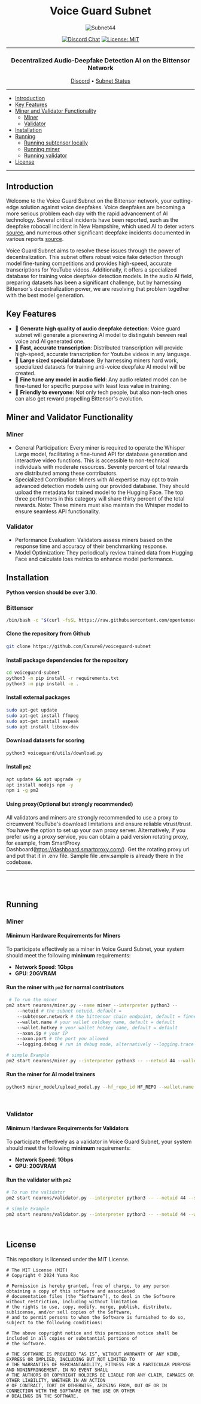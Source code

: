 <div align="center">

# **Voice Guard Subnet** <!-- omit in toc -->
![Subnet44](docs/voiceguard-white.png)



[![Discord Chat](https://img.shields.io/discord/308323056592486420.svg)](https://discord.com/channels/799672011265015819/1161765231953989712)
[![License: MIT](https://img.shields.io/badge/License-MIT-yellow.svg)](https://opensource.org/licenses/MIT) 

---

### Decentralized Audio-Deepfake Detection AI on the Bittensor Network<!-- omit in toc -->

[Discord](https://discord.com/channels/799672011265015819/1161765231953989712)  •  [Subnet Status](https://x.taostats.io/subnet/44)
</div>

---
- [Introduction](#introduction)
- [Key Features](#key-features)
- [Miner and Validator Functionality](#miner-and-validator-functionality)
  - [Miner](#miner)
  - [Validator](#validator)
- [Installation](#installation)
- [Running](#running)
  - [Running subtensor locally](#before-you-proceed)
  - [Running miner](#running-miner)
  - [Running validator](#running-validator)
- [License](#license)

---
## Introduction

Welcome to the Voice Guard Subnet on the Bittensor network, your cutting-edge solution against voice deepfakes. Voice deepfakes are becoming a more serious problem each day with the rapid advancement of AI technology. Several critical incidents have been reported, such as the deepfake robocall incident in New Hampshire, which used AI to deter voters​ [source](https://www.politico.com/news/2024/02/06/robocalls-fcc-new-hampshire-texas-00139864)​​​, and numerous other significant deepfake incidents documented in various reports​ [source](https://virtualdoers.com/10-notable-deepfake-incidents-in-the-internet/)​.

Voice Guard Subnet aims to resolve these issues through the power of decentralization. This subnet offers robust voice fake detection through model fine-tuning competitions and provides high-speed, accurate transcriptions for YouTube videos. Additionally, it offers a specialized database for training voice deepfake detection models. In the audio AI field, preparing datasets has been a significant challenge, but by harnessing Bittensor's decentralization power, we are resolving that problem together with the best model generation.


## Key Features

- 🧠 **Generate high quality of audio deepfake detection**: Voice guard subnet will generate a pioneering AI model to distinguish beween real voice and AI generated one.
- 🧠 **Fast, accurate transcription**: Distributed transcription will provide high-speed, accurate transcription for Youtube videos in any language.
- 🧠 **Large sized special database**: By harnessing miners hard work, specialized datasets for training anti-voice deepfake AI model will be created.
- 🧠 **Fine tune any model in audio field**: Any audio related model can be fine-tuned for specific purpose with least loss value in training.
- 🧠 **Friendly to everyone**: Not only tech people, but also non-tech ones can also get reward propelling Bittensor's evolution.

## Miner and Validator Functionality

### Miner

- General Participation: Every miner is required to operate the Whisper Large model, facilitating a fine-tuned API for database generation and interactive video functions. This is accessible to non-technical individuals with moderate resources. Seventy percent of total rewards are distributed among these contributors.
- Specialized Contribution: Miners with AI expertise may opt to train advanced detection models using our provided database. They should upload the metadata for trained model to the Hugging Face. The top three performers in this category will share thirty percent of the total rewards. Note: These miners must also maintain the Whisper model to ensure seamless API functionality.

### Validator

- Performance Evaluation: Validators assess miners based on the response time and accuracy of their benchmarking response.
- Model Optimization: They periodically review trained data from Hugging Face and calculate loss metrics to enhance model performance.


## Installation

**Python version should be over 3.10.**

### Bittensor

```bash
/bin/bash -c "$(curl -fsSL https://raw.githubusercontent.com/opentensor/bittensor/master/scripts/install.sh)"
```

#### Clone the repository from Github
```bash
git clone https://github.com/Cazure8/voiceguard-subnet
```

#### Install package dependencies for the repository
```bash
cd voiceguard-subnet
python3 -m pip install -r requirements.txt
python3 -m pip install -e .
```

#### Install external packages
```bash
sudo apt-get update
sudo apt-get install ffmpeg
sudo apt-get install espeak
sudo apt install libsox-dev
```

#### Download datasets for scoring
```bash
python3 voiceguard/utils/download.py
```

#### Install `pm2`
```bash
apt update && apt upgrade -y
apt install nodejs npm -y
npm i -g pm2
```

#### Using proxy(Optional but strongly recommended)

All validators and miners are strongly recommended to use a proxy to circumvent YouTube's download limitations and ensure reliable vtrust/trust. You have the option to set up your own proxy server. Alternatively, if you prefer using a proxy service, you can obtain a paid version rotating proxy, for example, from SmartProxy Dashboard(https://dashboard.smartproxy.com/).
Get the rotating proxy url and put that it in .env file. Sample file .env.sample is already there in the codebase.

---

<br><br>

## Running

### Miner

#### Minimum Hardware Requirements for Miners
To participate effectively as a miner in Voice Guard Subnet, your system should meet the following **minimum** requirements:

- **Network Speed**:  **1Gbps**
- **GPU**: **20GVRAM**

#### Run the miner with `pm2` for normal contributors
```bash
 # To run the miner
pm2 start neurons/miner.py --name miner --interpreter python3 -- 
    --netuid # the subnet netuid, default = 
    --subtensor.network # the bittensor chain endpoint, default = finney, local, test (highly recommend running subtensor locally)
    --wallet.name # your wallet coldkey name, default = default
    --wallet.hotkey # your wallet hotkey name, default = default
    --axon.ip # your IP
    --axon.port # the port you allowed
    --logging.debug # run in debug mode, alternatively --logging.trace for trace mode
```

```bash
# simple Example
pm2 start neurons/miner.py --interpreter python3 -- --netuid 44 --wallet.name myminer --wallet.hotkey myhotkey
```

#### Run the miner for AI model trainers
```bash
python3 miner_model/upload_model.py --hf_repo_id HF_REPO --wallet.name WALLET  --wallet.hotkey HOTKEY --model_dir PATH_TO_MODEL   
```
<br>

### Validator
#### Minimum Hardware Requirements for Validators
To participate effectively as a validator in Voice Guard Subnet, your system should meet the following **minimum** requirements:

- **Network Speed**:  **1Gbps**
- **GPU**: **20GVRAM**

#### Run the validator with `pm2`
```bash
# To run the validator
pm2 start neurons/validator.py --interpreter python3 -- --netuid 44 --subtensor.network <LOCAL/FINNEY/TEST> --wallet.name <WALLET NAME> --wallet.hotkey <HOTKEY NAME> --axon.ip <YOUR IP> --axon.port <YOUR PORT>
```

```bash
# simple Example
pm2 start neurons/validator.py --interpreter python3 -- --netuid 44 --wallet.name myvalidator --wallet.hotkey myhotkey
```
<br>

## License
This repository is licensed under the MIT License.
```text
# The MIT License (MIT)
# Copyright © 2024 Yuma Rao

# Permission is hereby granted, free of charge, to any person obtaining a copy of this software and associated
# documentation files (the “Software”), to deal in the Software without restriction, including without limitation
# the rights to use, copy, modify, merge, publish, distribute, sublicense, and/or sell copies of the Software,
# and to permit persons to whom the Software is furnished to do so, subject to the following conditions:

# The above copyright notice and this permission notice shall be included in all copies or substantial portions of
# the Software.

# THE SOFTWARE IS PROVIDED “AS IS”, WITHOUT WARRANTY OF ANY KIND, EXPRESS OR IMPLIED, INCLUDING BUT NOT LIMITED TO
# THE WARRANTIES OF MERCHANTABILITY, FITNESS FOR A PARTICULAR PURPOSE AND NONINFRINGEMENT. IN NO EVENT SHALL
# THE AUTHORS OR COPYRIGHT HOLDERS BE LIABLE FOR ANY CLAIM, DAMAGES OR OTHER LIABILITY, WHETHER IN AN ACTION
# OF CONTRACT, TORT OR OTHERWISE, ARISING FROM, OUT OF OR IN CONNECTION WITH THE SOFTWARE OR THE USE OR OTHER
# DEALINGS IN THE SOFTWARE.
```
